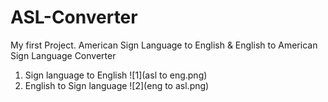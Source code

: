 # ASL-Converter
My first Project. American Sign Language to English &amp; English to American Sign Language Converter
1. Sign language to English
![1](asl to eng.png)
2. English to Sign language
![2](eng to asl.png)

